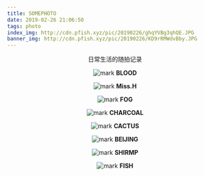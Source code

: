 ```yaml
---
title: SOMEPHOTO
date: 2019-02-26 21:06:50
tags: photo
index_img: http://cdn.pfish.xyz/pic/20190226/ghqYVBg3qhQE.JPG
banner_img: http://cdn.pfish.xyz/pic/20190226/KD9rRMWdvBby.JPG
---
```

<div align="center">
日常生活的随拍记录

<!--more-->


![mark](http://cdn.pfish.xyz/pic/20190226/ufjLkw9aljxP.JPG)
**BLOOD**

![mark](http://cdn.pfish.xyz/pic/20190226/LRvjCsKbNVO0.JPG)
**Miss.H**

![mark](http://cdn.pfish.xyz/pic/20190226/QX3BxsXygnCj.JPG)
**FOG**

![mark](http://cdn.pfish.xyz/pic/20190226/KD9rRMWdvBby.JPG)
**CHARCOAL**

![mark](http://cdn.pfish.xyz/pic/20190226/aRn83iYRVWk8.jpg?imageslim)
**CACTUS**

![mark](http://cdn.pfish.xyz/pic/20190226/90wYnfFeXERf.JPG)
**BEIJING**

![mark](http://cdn.pfish.xyz/pic/20190226/ghqYVBg3qhQE.JPG)
**SHIRMP**

![mark](http://cdn.pfish.xyz/pic/20190226/3SdfKC8Re7B7.JPG)
**FISH**

</div>